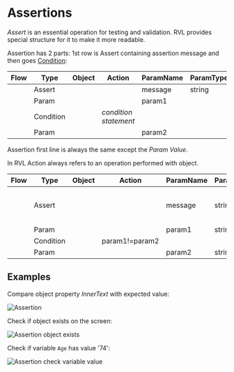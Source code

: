 # Assertions

*Assert* is an essential operation for testing and validation. RVL provides special structure for it to make it more readable.

Assertion has 2 parts: 1st row is Assert containing assertion message and then goes [Condition](Conditions.md):

| Flow | Type      | Object | Action                | ParamName | ParamType | ParamValue |
| ---- | --------- | ------ | --------------------- | --------- | --------- | ---------- |
|      | Assert    |        |                       | message   | string    |            |
|      | Param     |        |                       | param1    |           |            |
|      | Condition |        | *condition statement* |           |           |            |
|      | Param     |        |                       | param2    |           |            |


Assertion first line is always the same except the *Param Value*.

In RVL Action always refers to an operation performed with object.

| Flow | Type      | Object | Action         | ParamName | ParamType | ParamValue                                   |
| ---- | --------- | ------ | -------------- | --------- | --------- | -------------------------------------------- |
|      | Assert    |        |                | message   | string    | Assertion text to be displayed in the report |
|      | Param     |        |                | param1    | string    | Text1                                        |
|      | Condition |        | param1!=param2 |           |           |                                              |
|      | Param     |        |                | param2    | string    | Text2                                        |


## Examples

Compare object property *InnerText* with expected value:

![Assertion](./img/Assertion_GetInnerTextCompare.png)

Check if object exists on the screen:

![Assertion object exists](./img/Assertion_ObjectExists.png)

Check if variable `Age` has value '74':

![Assertion check variable value](./img/Assertion_CheckVariableValue.png)